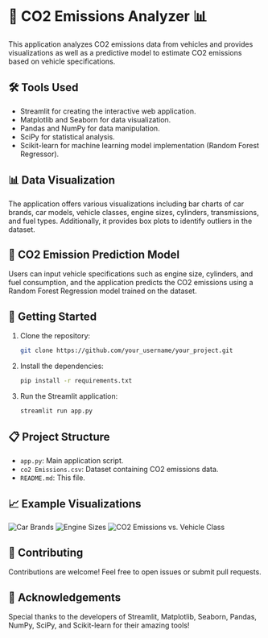 
# 🚗 CO2 Emissions Analyzer 📊

This application analyzes CO2 emissions data from vehicles and provides visualizations as well as a predictive model to estimate CO2 emissions based on vehicle specifications.

## 🛠️ Tools Used

- Streamlit for creating the interactive web application.
- Matplotlib and Seaborn for data visualization.
- Pandas and NumPy for data manipulation.
- SciPy for statistical analysis.
- Scikit-learn for machine learning model implementation (Random Forest Regressor).

## 📊 Data Visualization

The application offers various visualizations including bar charts of car brands, car models, vehicle classes, engine sizes, cylinders, transmissions, and fuel types. Additionally, it provides box plots to identify outliers in the dataset.

## 🤖 CO2 Emission Prediction Model

Users can input vehicle specifications such as engine size, cylinders, and fuel consumption, and the application predicts the CO2 emissions using a Random Forest Regression model trained on the dataset.

## 🚀 Getting Started

1. Clone the repository:

   ```bash
   git clone https://github.com/your_username/your_project.git
   ```

2. Install the dependencies:

   ```bash
   pip install -r requirements.txt
   ```

3. Run the Streamlit application:

   ```bash
   streamlit run app.py
   ```

## 📋 Project Structure

- `app.py`: Main application script.
- `co2 Emissions.csv`: Dataset containing CO2 emissions data.
- `README.md`: This file.

## 📈 Example Visualizations

![Car Brands](screenshots/car_brands.png)
![Engine Sizes](screenshots/engine_sizes.png)
![CO2 Emissions vs. Vehicle Class](screenshots/co2_vs_vehicle_class.png)

## 🤝 Contributing

Contributions are welcome! Feel free to open issues or submit pull requests.

## 🙏 Acknowledgements

Special thanks to the developers of Streamlit, Matplotlib, Seaborn, Pandas, NumPy, SciPy, and Scikit-learn for their amazing tools!
